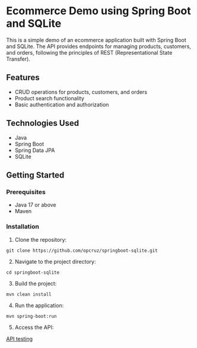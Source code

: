 # Ecommerce Demo using Spring Boot and SQLite

This is a simple demo of an ecommerce application built with Spring Boot and SQLite. The API provides endpoints for managing products, customers, and orders, following the principles of REST (Representational State Transfer).
## Features

- CRUD operations for products, customers, and orders
- Product search functionality
- Basic authentication and authorization

## Technologies Used

- Java
- Spring Boot
- Spring Data JPA
- SQLite

## Getting Started

### Prerequisites

- Java 17 or above
- Maven

### Installation

1. Clone the repository:

```shell
git clone https://github.com/opcruz/springboot-sqlite.git
```

2. Navigate to the project directory:

```shell
cd springboot-sqlite
```

3. Build the project:

```shell
mvn clean install
```

4. Run the application:

```shell
mvn spring-boot:run
```

5. Access the API:

[API testing](http://localhost:8080/ecommerce/swagger-ui/index.html)

